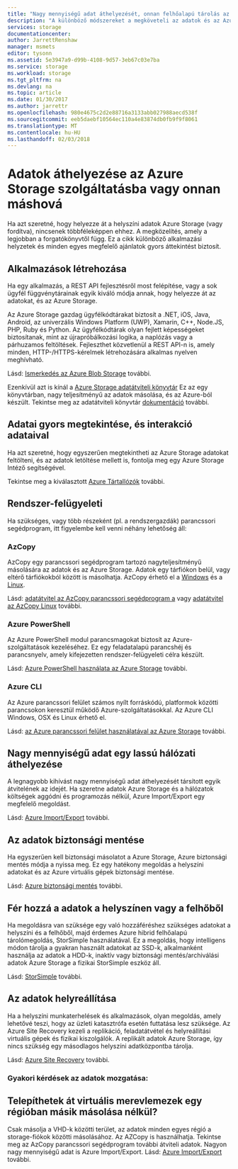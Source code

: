 ```yaml
---
title: "Nagy mennyiségű adat áthelyezését, onnan felhőalapú tárolás az Azure-ban |} Microsoft Docs"
description: "A különböző módszereket a megköveteli az adatok és az Azure Storage áttekintése."
services: storage
documentationcenter: 
author: JarrettRenshaw
manager: msmets
editor: tysonn
ms.assetid: 5e3947a9-d99b-4108-9d57-3eb67c03e7ba
ms.service: storage
ms.workload: storage
ms.tgt_pltfrm: na
ms.devlang: na
ms.topic: article
ms.date: 01/30/2017
ms.author: jarrettr
ms.openlocfilehash: 980e4675c2d2e88716a3133abb027988aecd538f
ms.sourcegitcommit: eeb5daebf10564ec110a4e83874db0fb9f9f8061
ms.translationtype: MT
ms.contentlocale: hu-HU
ms.lasthandoff: 02/03/2018
---
```

# <a name="moving-data-to-and-from-azure-storage"></a>Adatok áthelyezése az Azure Storage szolgáltatásba vagy onnan máshová
Ha azt szeretné, hogy helyezze át a helyszíni adatok Azure Storage (vagy fordítva), nincsenek többféleképpen ehhez. A megközelítés, amely a legjobban a forgatókönyvtől függ. Ez a cikk különböző alkalmazási helyzetek és minden egyes megfelelő ajánlatok gyors áttekintést biztosít.

## <a name="building-applications"></a>Alkalmazások létrehozása
Ha egy alkalmazás, a REST API fejlesztésről most felépítése, vagy a sok ügyfél függvénytárainak egyik kiváló módja annak, hogy helyezze át az adatokat, és az Azure Storage.

Az Azure Storage gazdag ügyfélkódtárakat biztosít a .NET, iOS, Java, Android, az univerzális Windows Platform (UWP), Xamarin, C++, Node.JS, PHP, Ruby és Python. Az ügyfélkódtárak olyan fejlett képességeket biztosítanak, mint az újrapróbálkozási logika, a naplózás vagy a párhuzamos feltöltések. Fejleszthet közvetlenül a REST API-n is, amely minden, HTTP-/HTTPS-kérelmek létrehozására alkalmas nyelven meghívható.

Lásd: [Ismerkedés az Azure Blob Storage](../blobs/storage-dotnet-how-to-use-blobs.md) további.

Ezenkívül azt is kínál a [Azure Storage adatátviteli könyvtár](https://www.nuget.org/packages/Microsoft.Azure.Storage.DataMovement) Ez az egy könyvtárban, nagy teljesítményű az adatok másolása, és az Azure-ból készült. Tekintse meg az adatátviteli könyvtár [dokumentáció](https://github.com/Azure/azure-storage-net-data-movement) további. 

## <a name="quickly-viewinginteracting-with-your-data"></a>Adatai gyors megtekintése, és interakció adataival
Ha azt szeretné, hogy egyszerűen megtekintheti az Azure Storage adatokat feltölteni, és az adatok letöltése mellett is, fontolja meg egy Azure Storage Intéző segítségével.

Tekintse meg a kiválasztott [Azure Tártallózók](../storage-explorers.md) további.

## <a name="system-administration"></a>Rendszer-felügyeleti
Ha szükséges, vagy több részeként (pl. a rendszergazdák) parancssori segédprogram, itt figyelembe kell venni néhány lehetőség áll:

### <a name="azcopy"></a>AzCopy
AzCopy egy parancssori segédprogram tartozó nagyteljesítményű másolására az adatok és az Azure Storage. Adatok egy tárfiókon belül, vagy eltérő tárfiókokból között is másolhatja. AzCopy érhető el a [Windows](storage-use-azcopy.md) és a [Linux](storage-use-azcopy-linux.md).

Lásd: [adatátvitel az AzCopy parancssori segédprogram a](storage-use-azcopy.md) vagy [adatátvitel az AzCopy Linux](storage-use-azcopy-linux.md) további.

### <a name="azure-powershell"></a>Azure PowerShell
Az Azure PowerShell modul parancsmagokat biztosít az Azure-szolgáltatások kezeléséhez. Ez egy feladatalapú parancshéj és parancsnyelv, amely kifejezetten rendszer-felügyeleti célra készült.

Lásd: [Azure PowerShell használata az Azure Storage](storage-powershell-guide-full.md) további.

### <a name="azure-cli"></a>Azure CLI
Az Azure parancssori felület számos nyílt forráskódú, platformok közötti parancsokon keresztül működő Azure-szolgáltatásokkal. Az Azure CLI Windows, OSX és Linux érhető el.

Lásd: [az Azure parancssori felület használatával az Azure Storage](../storage-azure-cli.md) további.

## <a name="moving-large-amounts-of-data-with-a-slow-network"></a>Nagy mennyiségű adat egy lassú hálózati áthelyezése
A legnagyobb kihívást nagy mennyiségű adat áthelyezését társított egyik átvitelének az idejét. Ha szeretne adatok Azure Storage és a hálózatok költségek aggódni és programozás nélkül, Azure Import/Export egy megfelelő megoldást.

Lásd: [Azure Import/Export](../storage-import-export-service.md) további.

## <a name="backing-up-your-data"></a>Az adatok biztonsági mentése
Ha egyszerűen kell biztonsági másolatot a Azure Storage, Azure biztonsági mentés módja a nyissa meg. Ez egy hatékony megoldás a helyszíni adatokat és az Azure virtuális gépek biztonsági mentése.

Lásd: [Azure biztonsági mentés](../../backup/backup-introduction-to-azure-backup.md) további.

## <a name="accessing-your-data-on-premises-and-from-the-cloud"></a>Fér hozzá a adatok a helyszínen vagy a felhőből
Ha megoldásra van szüksége egy való hozzáféréshez szükséges adatokat a helyszíni és a felhőből, majd érdemes Azure hibrid felhőalapú tárolómegoldás, StorSimple használatával. Ez a megoldás, hogy intelligens módon tárolja a gyakran használt adatokat az SSD-k, alkalmanként használja az adatok a HDD-k, inaktív vagy biztonsági mentés/archiválási adatok Azure Storage a fizikai StorSimple eszköz áll.

Lásd: [StorSimple](../../storsimple/storsimple-overview.md) további.

## <a name="recovering-your-data"></a>Az adatok helyreállítása
Ha a helyszíni munkaterhelések és alkalmazások, olyan megoldás, amely lehetővé teszi, hogy az üzleti katasztrófa esetén futtatása lesz szüksége. Az Azure Site Recovery kezeli a replikáció, feladatátvétel és helyreállítási virtuális gépek és fizikai kiszolgálók. A replikált adatok Azure Storage, így nincs szükség egy másodlagos helyszíni adatközpontba tárolja.

Lásd: [Azure Site Recovery](../../site-recovery/site-recovery-overview.md) további.
### <a name="moving-data-faq"></a>Gyakori kérdések az adatok mozgatása:
## <a name="can-i-migrate-vhds-from-one-region-to-another-without-copying"></a>Telepíthetek át virtuális merevlemezek egy régióban másik másolása nélkül?
Csak másolja a VHD-k közötti terület, az adatok minden egyes régió a storage-fiókok közötti másolásához. Az AZCopy is használhatja. Tekintse meg az AzCopy parancssori segédprogram további átviteli adatok. Nagyon nagy mennyiségű adat is Azure Import/Export. Lásd: [Azure Import/Export](https://docs.microsoft.com/azure/storage/storage-import-export-service) további.
